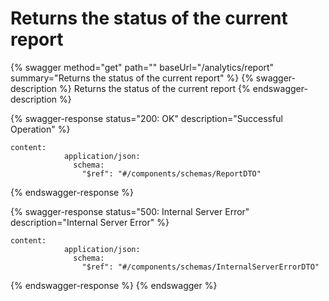 # Returns the status of the current report



{% swagger method="get" path="" baseUrl="/analytics/report" summary="Returns the status of the current report" %}
{% swagger-description %}
Returns the status of the current report
{% endswagger-description %}

{% swagger-response status="200: OK" description="Successful Operation" %}
```
content:
            application/json:
              schema:
                "$ref": "#/components/schemas/ReportDTO"
```
{% endswagger-response %}

{% swagger-response status="500: Internal Server Error" description="Internal Server Error" %}
```
content:
            application/json:
              schema:
                "$ref": "#/components/schemas/InternalServerErrorDTO"
```
{% endswagger-response %}
{% endswagger %}
